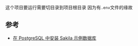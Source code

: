这个项目要运行需要切目录到项目根目录 因为有`.env`文件的缘故


## 参考

- [在 PostgreSQL 中安装 Sakila 示例数据库](https://www.sjkjc.com/postgresql/sample-database/)